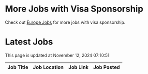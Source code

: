 # More Jobs with Visa Sponsorship

Check out [Europe Jobs](https://github.com/sureshparimi/europejobs#latest-jobs) for more jobs with visa sponsorship.

# Latest Jobs

This page is updated at November 12, 2024 07:10:51

| Job Title | Job Location | Job Link | Job Posted |
| --- | --- | --- | --- |

